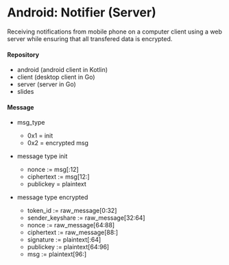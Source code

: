 # Android: Notifier (Server) 
Receiving notifications from mobile phone on a computer client using a web server while ensuring that all transfered data is encrypted.

#### Repository
* android   (android client in Kotlin)
* client    (desktop client in Go)
* server    (server in Go)
* slides

#### Message
* msg_type
  * 0x1 = init
  * 0x2 = encrypted msg

* message type init 
  * nonce := msg[:12]
  * ciphertext := msg[12:]
  * publickey = plaintext

* message type encrypted
  * token_id := raw_message[0:32]
  * sender_keyshare := raw_message[32:64]
  * nonce := raw_message[64:88]
  * ciphertext := raw_message[88:]
  * signature := plaintext[:64]
  * publickey := plaintext[64:96]
  * msg := plaintext[96:]
